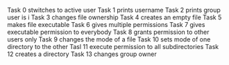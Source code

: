 Task 0 stwitches to active user
Task 1 prints username
Task 2 prints group user is i
Task 3 changes file ownership
Task 4 creates an empty file
Task 5 makes file executable
Task 6 gives multiple permissions
Task 7 gives executable permission to everybody
Task 8 grants permission to other users only
Task 9 changes the mode of a file
Task 10 sets mode of one directory to the other
Tasl 11 execute permission to all subdirectories
Task 12  creates a directory
Task 13 changes group owner 
